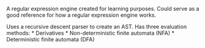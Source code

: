 A regular expression engine created for learning purposes. Could serve as a good reference for how a regular expression engine works.

Uses a recursive descent parser to create an AST. 
Has three evaluation methods:
	* Derivatives
	* Non-deterministic finite automata (NFA)
	* Deterministic finite automata (DFA)

